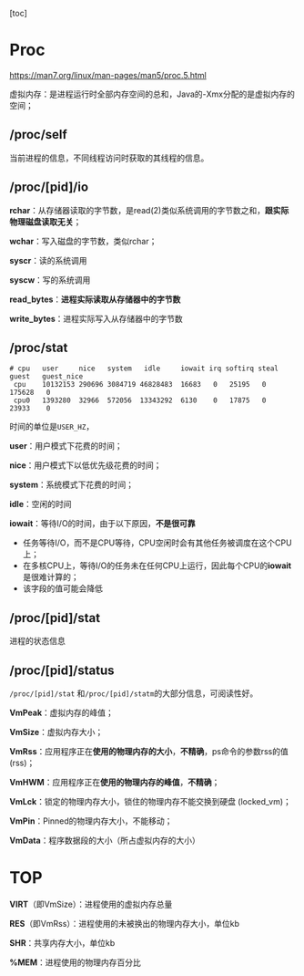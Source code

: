 [toc]

# Proc

https://man7.org/linux/man-pages/man5/proc.5.html

虚拟内存：是进程运行时全部内存空间的总和，Java的-Xmx分配的是虚拟内存的空间；



## /proc/self

当前进程的信息，不同线程访问时获取的其线程的信息。



## /proc/[pid]/io

**rchar**：从存储器读取的字节数，是read(2)类似系统调用的字节数之和，**跟实际物理磁盘读取无关**；

**wchar**：写入磁盘的字节数，类似rchar；

**syscr**：读的系统调用

**syscw**：写的系统调用

**read_bytes**：**进程实际读取从存储器中的字节数**

**write_bytes**：进程实际写入从存储器中的字节数



## /proc/stat

```shell
# cpu   user     nice   system   idle     iowait irq softirq steal guest   guest_nice 
 cpu    10132153 290696 3084719 46828483  16683   0   25195   0     175628   0
 cpu0   1393280  32966  572056  13343292  6130    0   17875   0     23933    0
```

时间的单位是`USER_HZ`，

**user**：用户模式下花费的时间；

**nice**：用户模式下以低优先级花费的时间；

**system**：系统模式下花费的时间；

**idle**：空闲的时间

**iowait**：等待I/O的时间，由于以下原因，**不是很可靠**

- 任务等待I/O，而不是CPU等待，CPU空闲时会有其他任务被调度在这个CPU上；
- 在多核CPU上，等待I/O的任务未在任何CPU上运行，因此每个CPU的**iowait**是很难计算的；
- 该字段的值可能会降低



## /proc/[pid]/stat

进程的状态信息



## /proc/[pid]/status

`/proc/[pid]/stat` 和`/proc/[pid]/statm`的大部分信息，可阅读性好。

**VmPeak**：虚拟内存的峰值；

**VmSize**：虚拟内存大小；

**VmRss**：应用程序正在**使用的物理内存的大小**，**不精确**，ps命令的参数rss的值 (rss)；

**VmHWM**：应用程序正在**使用的物理内存的峰值**，**不精确**；

**VmLck**：锁定的物理内存大小，锁住的物理内存不能交换到硬盘 (locked_vm)；

**VmPin**：Pinned的物理内存大小，不能移动；

**VmData**：程序数据段的大小（所占虚拟内存的大小）



# TOP

**VIRT**（即VmSize）：进程使用的虚拟内存总量

**RES**（即VmRss）：进程使用的未被换出的物理内存大小，单位kb 

**SHR**：共享内存大小，单位kb

**%MEM**：进程使用的物理内存百分比
